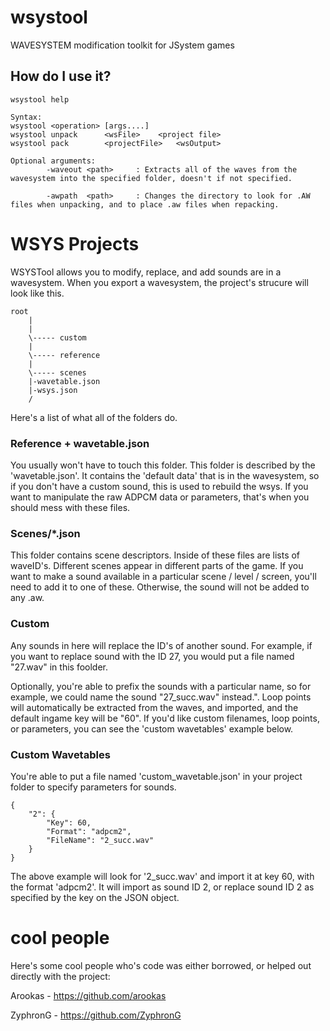 # wsystool
 WAVESYSTEM modification toolkit for JSystem games


## How do I use it?



``` 
wsystool help

Syntax:
wsystool <operation> [args....]
wsystool unpack      <wsFile>    <project file>
wsystool pack        <projectFile>   <wsOutput>

Optional arguments:
        -waveout <path>     : Extracts all of the waves from the wavesystem into the specified folder, doesn't if not specified.

        -awpath  <path>     : Changes the directory to look for .AW files when unpacking, and to place .aw files when repacking.

```



# WSYS Projects

WSYSTool allows you to modify, replace, and add sounds are in a wavesystem.  When you export a wavesystem, the project's strucure will look like this. 

```
root
    |
    |
    \----- custom
    |
    \----- reference
    |
    \----- scenes
    |-wavetable.json
	|-wsys.json
	/
```

Here's a list of what all of the folders do.

### Reference + wavetable.json
You usually won't have to touch this folder. This folder is described by the 'wavetable.json'. It contains the 'default data' that is in the wavesystem, so if you don't have a custom sound, this is used to rebuild the wsys. If you want to manipulate the raw ADPCM data or parameters, that's when you should mess with these files. 
### Scenes/*.json 
This folder contains scene descriptors. Inside of these files are lists of waveID's. Different scenes appear in different parts of the game. If you want to make a sound available in a particular scene / level / screen, you'll need to add it to one of these. Otherwise, the sound will not be added to any .aw.
### Custom 
Any sounds in here will replace the ID's of another sound. 
For example, if you want to replace sound with the ID 27, you would put a file named "27.wav" in this foolder.

Optionally, you're able to prefix the sounds with a particular name, so for example, we could name the sound "27_succ.wav" instead.". Loop points will automatically be extracted from the waves, and imported, and the default ingame key will be "60". 
If you'd like custom filenames, loop points, or parameters, you can see the 'custom wavetables' example below. 


### Custom Wavetables
You're able to put a file named 'custom_wavetable.json' in your project folder to specify parameters for sounds.

``` 
{
    "2": {
        "Key": 60,
        "Format": "adpcm2",
        "FileName": "2_succ.wav"
    }
}
```

The above example will look for '2_succ.wav' and import it at key 60,  with the format 'adpcm2'. It will import as sound ID 2, or replace sound ID 2 as specified by the key on the JSON object. 


# cool people 
Here's some cool people who's code was either borrowed, or helped out directly with the project: 

Arookas - https://github.com/arookas

ZyphronG - https://github.com/ZyphronG
